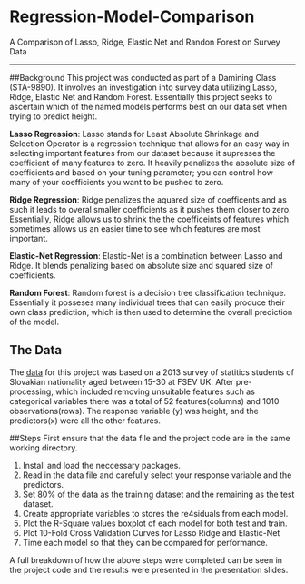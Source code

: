 # Regression-Model-Comparison
A Comparison of Lasso, Ridge, Elastic Net and Randon Forest on Survey Data
___

##Background
This project was conducted as part of a Damining Class (STA-9890). It involves an investigation into survey data utilizing Lasso, Ridge, Elastic Net and Random Forest. Essentially this project seeks to ascertain which of the named models performs best on our data set when trying to predict height.

**Lasso Regression**: Lasso stands for Least Absolute Shrinkage and Selection Operator is a regression technique that allows for an easy way in selecting important features from our dataset because it supresses the coefficient of many features to zero. It heavily penalizes the absolute size of coefficients and based on your tuning parameter; you can control how many of your coefficients you want to be pushed to zero. 

**Ridge Regression**: Ridge penalizes the aquared size of coefficents and as such it leads to overal smaller coefficients as it pushes them closer to zero. Essentially, Ridge allows us to shrink the the coefficeints of features which sometimes allows us an easier time to see which features are most important.

**Elastic-Net Regression**:  Elastic-Net is a combination between Lasso and Ridge. It blends penalizing based on absolute size and squared size of coefficients.

**Random Forest**: Random forest is a decision tree classification technique. Essentially it posseses many individual trees that can easily produce their own class prediction, which is then used to determine the overall prediction of the model. 

## The Data
The [data](https://github.com/OjeWilliams/Regression-Model-Comparison/blob/master/Data/mydata.csv) for this project was based on a 2013 survey of statitics students of Slovakian nationality aged between 15-30 at FSEV UK. After pre-processing, which included removing unsuitable features such as categorical variables there was a total of 52 features(columns) and 1010 observations(rows). 
The response variable (y) was height, and the predictors(x) were all the other features.

##Steps
First ensure that the data file and the project code are in the same working directory.
1. Install and load the neccessary packages.
2. Read in the data file and carefully select your response variable and the predictors.
3. Set 80% of the data as the training dataset and the remaining as the test dataset.
4. Create appropriate variables to stores the re4siduals from each model.
5. Plot the R-Square values boxplot of each model for both test and train.
6. Plot 10-Fold Cross Validation Curves for Lasso Ridge and Elastic-Net
7. Time each model so that they can be compared for performance.

A full breakdown of how the above steps were completed can be seen in the project code and the results were presented in the presentation slides.
